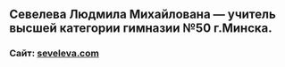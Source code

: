 ## Севелева Людмила Михайлована — учитель высшей категории гимназии №50 г.Минска.
### Сайт: [seveleva.com](https://seveleva.com)
